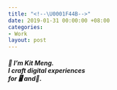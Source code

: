 ```yaml
---
title: "<!--\U0001F44B-->"
date: 2019-01-31 00:00:00 +08:00
categories:
- Work
layout: post
---
```


<div class="whitespace"></div>


<h5>👋 I’m Kit Meng. <br>
I craft digital
experiences<br>
for 🖥️ and📱.</h5>

<!--<h5>▼</h5>-->

<div class="whitespace"></div>	
<!--<img src="https://i.stack.imgur.com/uAEaU.jpg?s=32&g=1"></img>-->